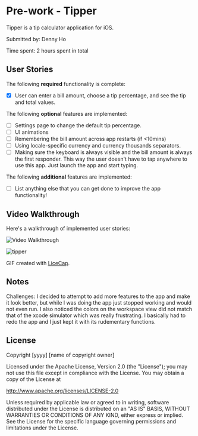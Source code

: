 # Pre-work - Tipper

Tipper is a tip calculator application for iOS.

Submitted by: Denny Ho

Time spent: 2 hours spent in total

## User Stories

The following **required** functionality is complete:

* [X] User can enter a bill amount, choose a tip percentage, and see the tip and total values.

The following **optional** features are implemented:
* [ ] Settings page to change the default tip percentage.
* [ ] UI animations
* [ ] Remembering the bill amount across app restarts (if <10mins)
* [ ] Using locale-specific currency and currency thousands separators.
* [ ] Making sure the keyboard is always visible and the bill amount is always the first responder. This way the user doesn't have to tap anywhere to use this app. Just launch the app and start typing.

The following **additional** features are implemented:

- [ ] List anything else that you can get done to improve the app functionality!

## Video Walkthrough 

Here's a walkthrough of implemented user stories:

<img src='http://i.imgur.com/link/to/your/gif/file.gif' title='Video Walkthrough' width='' alt='Video Walkthrough' />

![tipper](https://user-images.githubusercontent.com/31720526/45049714-4bb8f280-b034-11e8-8a21-1f27413406e8.gif)

GIF created with [LiceCap](http://www.cockos.com/licecap/).

## Notes

Challenges: 
I decided to attempt to add more features to the app and make it look better, but while I was doing the app just stopped working and would not even run. I also noticed the colors on the workspace view did not match that of the xcode simulator which was really frustrating. I basically had to redo the app and I just kept it with its rudementary functions. 

## License

Copyright [yyyy] [name of copyright owner]

Licensed under the Apache License, Version 2.0 (the "License");
you may not use this file except in compliance with the License.
You may obtain a copy of the License at

http://www.apache.org/licenses/LICENSE-2.0

Unless required by applicable law or agreed to in writing, software
distributed under the License is distributed on an "AS IS" BASIS,
WITHOUT WARRANTIES OR CONDITIONS OF ANY KIND, either express or implied.
See the License for the specific language governing permissions and
limitations under the License.
